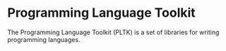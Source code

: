 # Programming Language Toolkit

The Programming Language Toolkit (PLTK) is a set of libraries for writing programming languages.